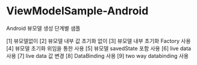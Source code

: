 # ViewModelSample-Android
Android 뷰모델 생성 단계별 샘플 

[1] 뷰모델없이
[2] 뷰모델 내부 값 초기화 없이
[3] 뷰모델 내부 초기화 Factory 사용
[4] 뷰모델 초기화 위임을 통한 사용
[5] 뷰모델 savedState 포함 사용
[6] live data 사용
[7] live data 값 변경
[8] DataBinding 사용 
[9] two way databinding 사용
   
